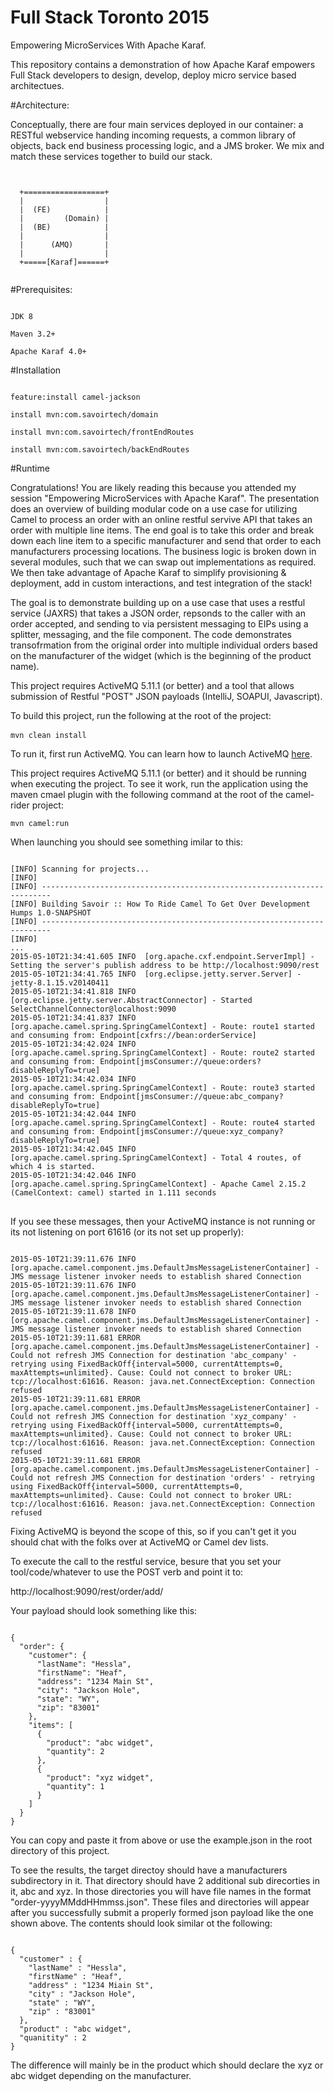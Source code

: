 # Full Stack Toronto 2015
Empowering MicroServices With Apache Karaf.

This repository contains a demonstration of how Apache Karaf empowers Full Stack developers to design, develop, deploy micro service based architectues.

#Architecture:

Conceptually, there are four main services deployed in our container: a RESTful webservice handing incoming requests, a common library of objects, back end business processing logic, and a JMS broker. We mix and match these services together to build our stack.

<pre><code>
  
  +==================+
  |                  |
  |  (FE)            |
  |         (Domain) |
  |  (BE)            |
  |                  |
  |      (AMQ)       |
  |                  |
  +=====[Karaf]======+

</code></pre>

#Prerequisites:

<pre><code>
JDK 8

Maven 3.2+

Apache Karaf 4.0+
</code></pre>


#Installation

<pre><code>
feature:install camel-jackson 

install mvn:com.savoirtech/domain

install mvn:com.savoirtech/frontEndRoutes

install mvn:com.savoirtech/backEndRoutes
</code></pre>

#Runtime

Congratulations! You are likely reading this because you attended my session "Empowering MicroServices with Apache Karaf".  The presentation does an overview of building modular code on a use case for utilizing Camel to process an order with an online restful servive API that takes an order with multiple line items.  The end goal is to take this order and break down each line item to a specific manufacturer and send that order to each manufacturers processing locations. The business logic is broken down in several modules, such that we can swap out implementations as required. We then take advantage of Apache Karaf to simplify provisioning & deployment, add in custom interactions, and test integration of the stack!

The goal is to demonstrate building up on a use case that uses a restful service (JAXRS) that takes a JSON order, repsonds to the caller with an order accepted, and sending to via persistent messaging to EIPs using a splitter, messaging, and the file component.  The code demonstrates transofrmation from the original order into multiple individual orders based on the manufacturer of the widget (which is the beginning of the product name).

This project requires ActiveMQ 5.11.1 (or better) and a tool that allows submission of Restful "POST" JSON payloads (IntelliJ, SOAPUI, Javascript).

To build this project, run the following at the root of the project:
 
<pre><code>mvn clean install</code> </pre>

To run it, first run ActiveMQ.  You can learn how to launch ActiveMQ [here](http://activemq.apache.org/getting-started.html#GettingStarted-StartingActiveMQ).

This project requires ActiveMQ 5.11.1 (or better) and it should be running when executing the project.  To see it work, run the application using the maven cmael plugin with the following command at the root of the camel-rider project:

<pre><code>mvn camel:run</code></pre>

When launching you should see something imilar to this:

<pre>
<code>
[INFO] Scanning for projects...
[INFO]                                                                         
[INFO] ------------------------------------------------------------------------
[INFO] Building Savoir :: How To Ride Camel To Get Over Development Humps 1.0-SNAPSHOT
[INFO] ------------------------------------------------------------------------
[INFO] 
...
2015-05-10T21:34:41.605 INFO  [org.apache.cxf.endpoint.ServerImpl] - Setting the server's publish address to be http://localhost:9090/rest
2015-05-10T21:34:41.765 INFO  [org.eclipse.jetty.server.Server] - jetty-8.1.15.v20140411
2015-05-10T21:34:41.818 INFO  [org.eclipse.jetty.server.AbstractConnector] - Started SelectChannelConnector@localhost:9090
2015-05-10T21:34:41.837 INFO  [org.apache.camel.spring.SpringCamelContext] - Route: route1 started and consuming from: Endpoint[cxfrs://bean:orderService]
2015-05-10T21:34:42.024 INFO  [org.apache.camel.spring.SpringCamelContext] - Route: route2 started and consuming from: Endpoint[jmsConsumer://queue:orders?disableReplyTo=true]
2015-05-10T21:34:42.034 INFO  [org.apache.camel.spring.SpringCamelContext] - Route: route3 started and consuming from: Endpoint[jmsConsumer://queue:abc_company?disableReplyTo=true]
2015-05-10T21:34:42.044 INFO  [org.apache.camel.spring.SpringCamelContext] - Route: route4 started and consuming from: Endpoint[jmsConsumer://queue:xyz_company?disableReplyTo=true]
2015-05-10T21:34:42.045 INFO  [org.apache.camel.spring.SpringCamelContext] - Total 4 routes, of which 4 is started.
2015-05-10T21:34:42.046 INFO  [org.apache.camel.spring.SpringCamelContext] - Apache Camel 2.15.2 (CamelContext: camel) started in 1.111 seconds
</code>
</pre>

If you see these messages, then your ActiveMQ instance is not running or its not listening on port 61616 (or its not set up properly):

<pre><code>
2015-05-10T21:39:11.676 INFO  [org.apache.camel.component.jms.DefaultJmsMessageListenerContainer] - JMS message listener invoker needs to establish shared Connection
2015-05-10T21:39:11.676 INFO  [org.apache.camel.component.jms.DefaultJmsMessageListenerContainer] - JMS message listener invoker needs to establish shared Connection
2015-05-10T21:39:11.678 INFO  [org.apache.camel.component.jms.DefaultJmsMessageListenerContainer] - JMS message listener invoker needs to establish shared Connection
2015-05-10T21:39:11.681 ERROR [org.apache.camel.component.jms.DefaultJmsMessageListenerContainer] - Could not refresh JMS Connection for destination 'abc_company' - retrying using FixedBackOff{interval=5000, currentAttempts=0, maxAttempts=unlimited}. Cause: Could not connect to broker URL: tcp://localhost:61616. Reason: java.net.ConnectException: Connection refused
2015-05-10T21:39:11.681 ERROR [org.apache.camel.component.jms.DefaultJmsMessageListenerContainer] - Could not refresh JMS Connection for destination 'xyz_company' - retrying using FixedBackOff{interval=5000, currentAttempts=0, maxAttempts=unlimited}. Cause: Could not connect to broker URL: tcp://localhost:61616. Reason: java.net.ConnectException: Connection refused
2015-05-10T21:39:11.681 ERROR [org.apache.camel.component.jms.DefaultJmsMessageListenerContainer] - Could not refresh JMS Connection for destination 'orders' - retrying using FixedBackOff{interval=5000, currentAttempts=0, maxAttempts=unlimited}. Cause: Could not connect to broker URL: tcp://localhost:61616. Reason: java.net.ConnectException: Connection refused
</code></pre>

Fixing ActiveMQ is beyond the scope of this, so if you can't get it you should chat with the folks over at ActiveMQ or Camel dev lists.

To execute the call to the restful service, besure that you set your tool/code/whatever to use the POST verb and point it to:

http://localhost:9090/rest/order/add/

Your payload should look something like this:

<pre><code>
{
  "order": {
    "customer": {
      "lastName": "Hessla",
      "firstName": "Heaf",
      "address": "1234 Main St",
      "city": "Jackson Hole",
      "state": "WY",
      "zip": "83001"
    },
    "items": [
      {
        "product": "abc widget",
        "quantity": 2
      },
      {
        "product": "xyz widget",
        "quantity": 1
      }
    ]
  }
}
</code></pre>

You can copy and paste it from above or use the example.json in the root directory of this project.

To see the results, the target directoy should have a manufacturers subdirectory in it.  That directory should have 2 additional sub direcorties in it, abc and xyz.  In those directories you will have file names in the format "order-yyyyMMddHHmmss.json".  These files and directories will appear after you successfully submit a properly formed json payload like the one shown above. The contents should look similar ot the following:

<pre><code>
{
  "customer" : {
    "lastName" : "Hessla",
    "firstName" : "Heaf",
    "address" : "1234 Miain St",
    "city" : "Jackson Hole",
    "state" : "WY",
    "zip" : "83001"
  },
  "product" : "abc widget",
  "quanitity" : 2
}
</code></pre>

The difference will mainly be in the product which should declare the xyz or abc widget depending on the manufacturer.
